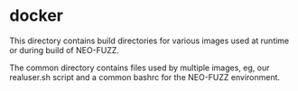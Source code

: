 # docker

This directory contains build directories for various
images used at runtime or during build of NEO-FUZZ.

The common directory contains files used by multiple images, eg,
our realuser.sh script and a common bashrc for the NEO-FUZZ
environment.

